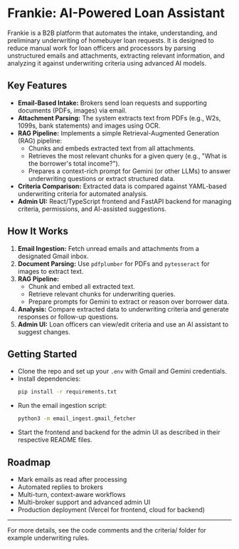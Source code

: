 # Frankie: AI-Powered Loan Assistant

Frankie is a B2B platform that automates the intake, understanding, and preliminary underwriting of homebuyer loan requests. It is designed to reduce manual work for loan officers and processors by parsing unstructured emails and attachments, extracting relevant information, and analyzing it against underwriting criteria using advanced AI models.

## Key Features
- **Email-Based Intake:** Brokers send loan requests and supporting documents (PDFs, images) via email.
- **Attachment Parsing:** The system extracts text from PDFs (e.g., W2s, 1099s, bank statements) and images using OCR.
- **RAG Pipeline:** Implements a simple Retrieval-Augmented Generation (RAG) pipeline:
  - Chunks and embeds extracted text from all attachments.
  - Retrieves the most relevant chunks for a given query (e.g., "What is the borrower's total income?").
  - Prepares a context-rich prompt for Gemini (or other LLMs) to answer underwriting questions or extract structured data.
- **Criteria Comparison:** Extracted data is compared against YAML-based underwriting criteria for automated analysis.
- **Admin UI:** React/TypeScript frontend and FastAPI backend for managing criteria, permissions, and AI-assisted suggestions.

## How It Works
1. **Email Ingestion:** Fetch unread emails and attachments from a designated Gmail inbox.
2. **Document Parsing:** Use `pdfplumber` for PDFs and `pytesseract` for images to extract text.
3. **RAG Pipeline:**
   - Chunk and embed all extracted text.
   - Retrieve relevant chunks for underwriting queries.
   - Prepare prompts for Gemini to extract or reason over borrower data.
4. **Analysis:** Compare extracted data to underwriting criteria and generate responses or follow-up questions.
5. **Admin UI:** Loan officers can view/edit criteria and use an AI assistant to suggest changes.

## Getting Started
- Clone the repo and set up your `.env` with Gmail and Gemini credentials.
- Install dependencies:
  ```bash
  pip install -r requirements.txt
  ```
- Run the email ingestion script:
  ```bash
  python3 -m email_ingest.gmail_fetcher
  ```
- Start the frontend and backend for the admin UI as described in their respective README files.

## Roadmap
- Mark emails as read after processing
- Automated replies to brokers
- Multi-turn, context-aware workflows
- Multi-broker support and advanced admin UI
- Production deployment (Vercel for frontend, cloud for backend)

---
For more details, see the code comments and the criteria/ folder for example underwriting rules.
